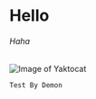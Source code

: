 # Hello
###### Haha
![Image of Yaktocat](https://octodex.github.com/images/yaktocat.png)
``` 
Test By Demon
```
